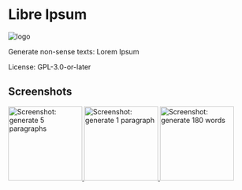 <!--
SPDX-FileCopyrightText: 2019 Michael Pöhn <michael.poehn@fsfe.org>
-->

# Libre Ipsum

<img alt="logo" src="https://codeberg.org/uniqx/LibreIpsum/media/branch/fix-screenshots/app/src/main/res/mipmap-hdpi/ic_launcher_round.png" />

Generate non-sense texts: Lorem Ipsum

License: GPL-3.0-or-later

## Screenshots

<a href="https://codeberg.org/getdisconnected/LibreIpsum/media/branch/master/metadata/en-US/images/phoneScreenshots/screenshot-1-gen3paragraphs.png">
  <img alt="Screenshot: generate 5 paragraphs" src="https://codeberg.org/getdisconnected/LibreIpsum/media/branch/master/metadata/en-US/images/phoneScreenshots/screenshot-1-gen3paragraphs.png" width="150" />
</a>
<a href="https://codeberg.org/getdisconnected/LibreIpsum/media/branch/master/metadata/en-US/images/phoneScreenshots/screenshot-2-gen1paragraphs.png">
  <img alt="Screenshot: generate 1 paragraph" src="https://codeberg.org/getdisconnected/LibreIpsum/media/branch/master/metadata/en-US/images/phoneScreenshots/screenshot-2-gen1paragraphs.png" width="150" />
</a>
<a href="https://codeberg.org/getdisconnected/LibreIpsum/media/branch/master/metadata/en-US/images/phoneScreenshots/screenshot-3-gen180words.png">
  <img alt="Screenshot: generate 180 words" src="https://codeberg.org/getdisconnected/LibreIpsum/media/branch/master/metadata/en-US/images/phoneScreenshots/screenshot-3-gen180words.png" width="150" />
</a>
